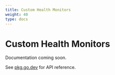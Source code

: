 ```yaml
---
title: Custom Health Monitors
weight: 40
type: docs
---
```


# Custom Health Monitors

Documentation coming soon.

See [pkg.go.dev](https://pkg.go.dev/github.com/z5labs/humus) for API reference.
